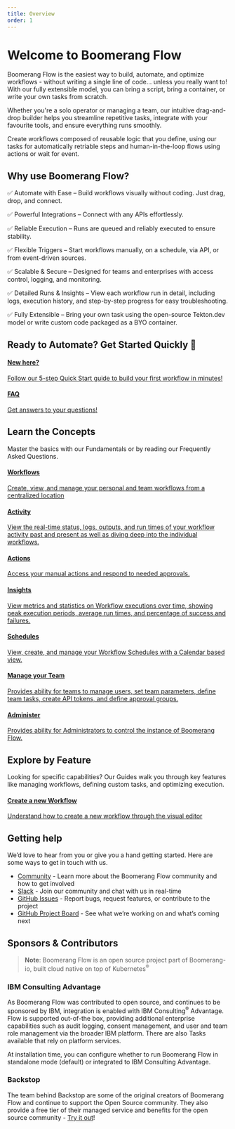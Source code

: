 ```yaml
---
title: Overview
order: 1
---
```


# Welcome to Boomerang Flow

Boomerang Flow is the easiest way to build, automate, and optimize workflows - without writing a single line of code... unless you really want to! With our fully extensible model, you can bring a script, bring a container, or write your own tasks from scratch.

Whether you're a solo operator or managing a team, our intuitive drag-and-drop builder helps you streamline repetitive tasks, integrate with your favourite tools, and ensure everything runs smoothly.

Create workflows composed of reusable logic that you define, using our tasks for automatically retriable steps and human-in-the-loop flows using actions or wait for event.

## Why use Boomerang Flow?

✅ Automate with Ease – Build workflows visually without coding. Just drag, drop, and connect.

✅ Powerful Integrations – Connect with any APIs effortlessly.

✅ Reliable Execution – Runs are queued and reliably executed to ensure stability.

✅ Flexible Triggers – Start workflows manually, on a schedule, via API, or from event-driven sources.

✅ Scalable & Secure – Designed for teams and enterprises with access control, logging, and monitoring.

✅ Detailed Runs & Insights – View each workflow run in detail, including logs, execution history, and step-by-step progress for easy troubleshooting.

✅ Fully Extensible – Bring your own task using the open-source Tekton.dev model or write custom code packaged as a BYO container.

## Ready to Automate? Get Started Quickly 🎯

<docs-cards>
  <a href="/introduction/getting-started" aria-label="Getting Started">
    <docs-card>
      <h4 class="text-blue-brand">New here?</h4>
      <p>Follow our 5-step Quick Start guide to build your first workflow in minutes!</p>
    </docs-card>
  </a>
  <a href="/introduction/faq" aria-label="Frequently Asked Questions">
    <docs-card>
      <h4 class="text-blue-brand">FAQ</h4>
      <p>Get answers to your questions!</p>
    </docs-card>
  </a>
</docs-cards>

## Learn the Concepts

Master the basics with our Fundamentals or by reading our Frequently Asked Questions.

<docs-cards>
  <a href="../fundamentals/workflows" aria-label="Workflows">
    <docs-card>
      <h4 class="text-blue-brand">Workflows</h4>
      <p>Create, view, and manage your personal and team workflows from a centralized location</p>
    </docs-card>
  </a>
  <a href="../fundamentals/activity" aria-label="Activity">
    <docs-card>
      <h4 class="text-blue-brand">Activity</h4>
      <p>View the real-time status, logs, outputs, and run times of your workflow activity past and present as well as diving deep into the individual workflows.</p>
    </docs-card>
  </a>
  <a href="../fundamentals/actions" aria-label="Actions">
    <docs-card>
      <h4 class="text-blue-brand">Actions</h4>
      <p>Access your manual actions and respond to needed approvals.</p>
    </docs-card>
  </a>
  <a href="../fundamentals/insights" aria-label="Insights">
    <docs-card>
      <h4 class="text-blue-brand">Insights</h4>
      <p>View metrics and statistics on Workflow executions over time, showing peak execution periods, average run times, and percentage of success and failures.</p>
    </docs-card>
  </a>
  <a href="../fundamentals/schedules" aria-label="Schedules">
    <docs-card>
      <h4 class="text-blue-brand">Schedules</h4>
      <p>View, create, and manage your Workflow Schedules with a Calendar based view.</p>
    </docs-card>
  </a>
  <a href="../fundamentals/manage" aria-label="Manage your Team">
    <docs-card>
      <h4 class="text-blue-brand">Manage your Team</h4>
      <p>Provides ability for teams to manage users, set team parameters, define team tasks, create API tokens, and define approval groups.</p>
    </docs-card>
  </a>
  <a href="../fundamentals/administer" aria-label="Administer">
    <docs-card>
      <h4 class="text-blue-brand">Administer</h4>
      <p>Provides ability for Administrators to control the instance of Boomerang Flow.</p>
    </docs-card>
  </a>
</docs-cards>

## Explore by Feature

Looking for specific capabilities? Our Guides walk you through key features like managing workflows, defining custom tasks, and optimizing execution.

<docs-cards>
  <a href="../guides/create" aria-label="Create a new Workflow">
    <docs-card>
      <h4 class="text-blue-brand">Create a new Workflow</h4>
      <p>Understand how to create a new workflow through the visual editor</p>
    </docs-card>
  </a>
</docs-cards>

## Getting help

We’d love to hear from you or give you a hand getting started. Here are some ways to get in touch with us.

- [Community](https://github.com/boomerang-io/community) - Learn more about the Boomerang Flow community and how to get involved
- [Slack](https://join.slack.com/t/boomerang-io/shared_invite/zt-pxo2yw2o-c3~6YvWkKNrKIwhIBAKhaw) - Join our community and chat with us in real-time
- [GitHub Issues](https://github.com/features/issues) - Report bugs, request features, or contribute to the project
- [GitHub Project Board](https://github.com/orgs/boomerang-io/projects/4/views/1) - See what we’re working on and what’s coming next

## Sponsors & Contributors

> **Note**: Boomerang Flow is an open source project part of Boomerang-io, built cloud native on top of Kubernetes<sup>®</sup>

### IBM Consulting Advantage

As Boomerang Flow was contributed to open source, and continues to be sponsored by IBM, integration is enabled with IBM Consulting<sup>®</sup> Advantage. Flow is supported out-of-the box, providing additional enterprise capabilities such as audit logging, consent management, and user and team role management via the broader IBM platform. There are also Tasks available that rely on platform services.

At installation time, you can configure whether to run Boomerang Flow in standalone mode (default) or integrated to IBM Consulting Advantage.

### Backstop

The team behind Backstop are some of the original creators of Boomerang Flow and continue to support the Open Source community. They also provide a free tier of their managed service and benefits for the open source community - [Try it out](https://useboomerang.io/flow/try)!
